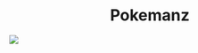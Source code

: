 <center><h1>Pokemanz</h1></center>
<img src="http://www.freelargeimages.com/wp-content/uploads/2014/12/Pokemon_wallpaper-6.jpg">

